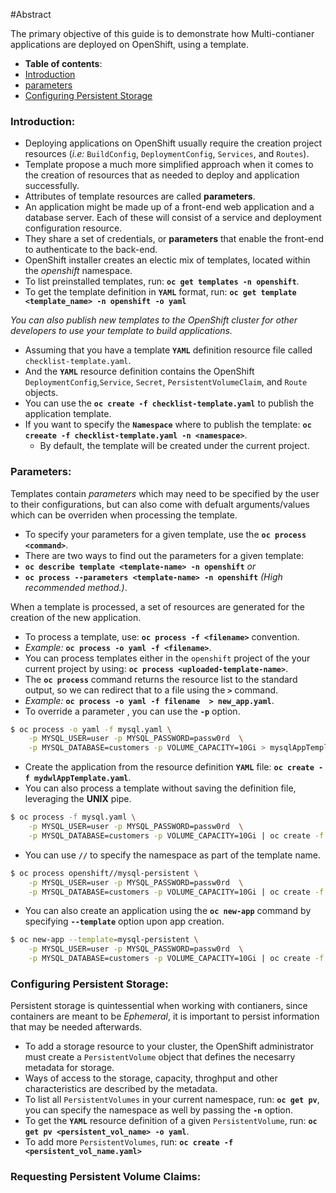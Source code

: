 #Abstract

The primary objective of this guide is to demonstrate how Multi-contianer applications are deployed on OpenShift, using a template.

-  **Table of contents**:
  - [Introduction](#introduction)
  - [parameters](#parameters)
  - [Configuring Persistent Storage](#configuring-persistent-storage)

### Introduction:
- Deploying applications on OpenShift usually require the creation project resources (*i.e:* `BuildConfig`, `DeploymentConfig`, `Services`, and `Routes`).
- Template propose a much more simplified approach when it comes to the creation of resources that as needed to deploy and application successfully.
- Attributes of template resources are called **parameters**.
- An application might be made up of a front-end web application and a database server. Each of these will consist of a service and deployment configuration resource.
- They share a set of credentials, or **parameters** that enable the front-end to authenticate to the back-end.
- OpenShift installer creates an electic mix of templates, located within the *openshift* namespace.
- To list preinstalled templates, run: **`oc get templates -n openshift`**.
- To get the template definition in **`YAML`** format, run: **`oc get template <template_name> -n openshift -o yaml`**

*You can also publish new templates to the OpenShift cluster for other developers to use your template to build applications.*
- Assuming that you have a template **`YAML`** definition resource file called `checklist-template.yaml`.
- And the **`YAML`** resource definition contains the OpenShift `DeploymentConfig`,`Service`, `Secret`, `PersistentVolumeClaim`, and `Route` objects.
- You can use the **`oc create -f checklist-template.yaml`** to publish the application template.
- If you want to specify the **`Namespace`** where to publish the template: **`oc creeate -f checklist-template.yaml -n <namespace>`**.
	- By default, the template will be created under the current project.

### Parameters:
Templates contain *parameters* which may need to be specified by the user to their configurations, but can also come with defualt arguments/values which can be overriden when processing the template.

- To specify your parameters for a given template, use the **`oc process <command>`**.
- There are two ways to find out the parameters for a given template:
- **`oc describe template <template-name> -n openshift`** 
		*or*
- **`oc process --parameters <template-name> -n openshift`** *(High recommended method.)*.

 When a template is processed, a set of resources are generated for the creation of the new application.
- To process a template, use: **`oc process -f <filename>`** convention.
- *Example:* **`oc process -o yaml -f <filename>`**.
- You can process templates either in the `openshift` project of the your current project by using: **`oc process <uploaded-template-name>`**.
- The **`oc process`** command returns the resource list to the standard output, so we can redirect that to a file using the **`>`** command.
- *Example:* **`oc process -o yaml -f filename  > new_app.yaml`**.
- To override a parameter , you can use the **`-p`** option.
```bash
$ oc process -o yaml -f mysql.yaml \
	-p MYSQL_USER=user -p MYSQL_PASSWORD=passw0rd  \
	-p MYSQL_DATABASE=customers -p VOLUME_CAPACITY=10Gi > mysqlAppTemplate.yaml 
```
- Create the application from the resource definition **`YAML`** file: **`oc create -f mydwlAppTemplate.yaml`**.
- You can also process a template without saving the definition file, leveraging the **UNIX** pipe.
```bash
$ oc process -f mysql.yaml \
	-p MYSQL_USER=user -p MYSQL_PASSWORD=passw0rd  \
	-p MYSQL_DATABASE=customers -p VOLUME_CAPACITY=10Gi | oc create -f -
```
- You can use **`//`** to specify the namespace as part of the template name.
```bash
$ oc process openshift//mysql-persistent \
	-p MYSQL_USER=user -p MYSQL_PASSWORD=passw0rd  \
	-p MYSQL_DATABASE=customers -p VOLUME_CAPACITY=10Gi | oc create -f -
```
- You can also create an application using the **`oc new-app`** command by specifying **`--template`** option upon app creation.
```bash
$ oc new-app --template=mysql-persistent \
	-p MYSQL_USER=user -p MYSQL_PASSWORD=passw0rd  \
	-p MYSQL_DATABASE=customers -p VOLUME_CAPACITY=10Gi | oc create -f -
```

### Configuring Persistent Storage: 

Persistent storage is quintessential when working with contianers, since containers are meant to be *Ephemeral*, it is important to persist information that may be needed afterwards.

- To add a storage resource to your cluster, the OpenShift administrator must create a `PersistentVolume` object that defines the necesarry metadata for storage.
- Ways of access to the storage, capacity, throghput and other characteristics are described by the metadata.
- To list all `PersistentVolumes` in your current namespace, run: **`oc get pv`**, you can specify the namespace as well by passing the **`-n`** option.
- To get the **`YAML`** resource definition of a given `PersistentVolume`, run: **`oc get pv <persistent_vol_name> -o yaml`**.
- To add more `PersistentVolumes`, run: **`oc create -f <persistent_vol_name.yaml>`**


### Requesting Persistent Volume Claims:






